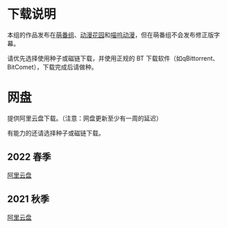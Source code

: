 # 下载说明

本组的作品发布在[萌番组](https://bangumi.moe/tag/61be18a62525b00007a3d27b)、[动漫花园](https://share.dmhy.org/)和[喵呜动漫](https://meows.com.cn/)，但在萌番组不会发布修正版字幕。

请优先选择使用种子或磁链下载，并使用正规的 BT 下载软件（如qBittorrent、BitComet），下载完成后请做种。

# 网盘

提供阿里云盘下载。（注意：网盘更新至少有一周的延迟）

有能力的还请选择种子或磁链下载。

## 2022 春季

[阿里云盘](https://www.aliyundrive.com/s/JCJfmVmcWjk)

## 2021 秋季

[阿里云盘](https://www.aliyundrive.com/s/LrpL3WFj2sN)